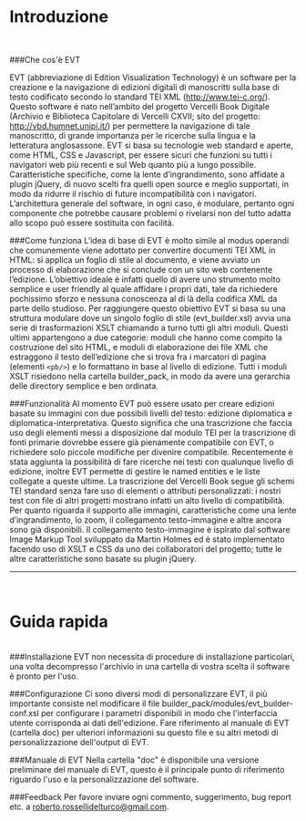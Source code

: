 Introduzione
============ 

<br/>

###Che cos'è EVT

EVT (abbreviazione di Edition Visualization Technology) è un software per la creazione e la navigazione di edizioni digitali di manoscritti sulla base di testo codificato secondo lo standard TEI XML (http://www.tei-c.org/). Questo software è nato nell’ambito del progetto Vercelli Book Digitale (Archivio e Biblioteca Capitolare di Vercelli CXVII; sito del progetto: http://vbd.humnet.unipi.it/) per permettere la navigazione di tale manoscritto, di grande importanza per le ricerche sulla lingua e la letteratura anglosassone.
EVT si basa su tecnologie web standard e aperte, come HTML, CSS e Javascript, per essere sicuri che funzioni su tutti i navigatori web più recenti e sul Web quanto più a lungo possibile. Caratteristiche specifiche, come la lente d’ingrandimento, sono affidate a plugin jQuery, di nuovo scelti fra quelli open source e meglio supportati, in modo da ridurre il rischio di future incompatibilità con i navigatori. L’architettura generale del software, in ogni caso, è modulare, pertanto ogni componente che potrebbe causare problemi o rivelarsi non del tutto adatta allo scopo può essere sostituita con facilità.

###Come funziona
L’idea di base di EVT è molto simile al modus operandi che comunemente viene adottato per convertire documenti TEI XML in HTML: si applica un foglio di stile al documento, e viene avviato un processo di elaborazione che si conclude con un sito web contenente l’edizione. L’obiettivo ideale è infatti quello di avere uno strumento molto semplice e user friendly al quale affidare i propri dati, tale da richiedere pochissimo sforzo e nessuna conoscenza al di là della codifica XML da parte dello studioso. Per raggiungere questo obiettivo EVT si basa su una struttura modulare dove un singolo foglio di stile (evt_builder.xsl) avvia una serie di trasformazioni XSLT chiamando a turno tutti gli altri moduli. Questi ultimi appartengono a due categorie: moduli che hanno come compito la costruzione del sito HTML, e moduli di elaborazione dei file XML che estraggono il testo dell’edizione che si trova fra i marcatori di pagina (elementi `<pb/>`) e lo formattano in base al livello di edizione. Tutti i moduli XSLT risiedono nella cartella builder_pack, in modo da avere una gerarchia delle directory semplice e ben ordinata.

###Funzionalità
Al momento EVT può essere usato per creare edizioni basate su immagini con due possibili livelli del testo: edizione diplomatica e diplomatica-interpretativa. Questo significa che una trascrizione che faccia uso degli elementi messi a disposizione dal modulo TEI per la trascrizione di fonti primarie dovrebbe essere già pienamente compatibile con EVT, o richiedere solo piccole modifiche per divenire compatibile. Recentemente è stata aggiunta la possibilità di fare ricerche nei testi con qualunque livello di edizione, inoltre EVT permette di gestire le named entities e le liste collegate a queste ultime. La trascrizione del Vercelli Book segue gli schemi TEI standard senza fare uso di elementi o attributi personalizzati: i nostri test con file di altri progetti mostrano infatti un alto livello di compatibilità.
Per quanto riguarda il supporto alle immagini, caratteristiche come una lente d’ingrandimento, lo zoom, il collegamento testo-immagine e altre ancora sono già disponibili. Il collegamento testo-immagine è ispirato dal software Image Markup Tool sviluppato da Martin Holmes ed è stato implementato facendo uso di XSLT e CSS da uno dei collaboratori del progetto; tutte le altre caratteristiche sono basate su plugin jQuery.


***
<br/>

Guida rapida
============

<br/>
###Installazione
EVT non necessita di procedure di installazione particolari, una volta decompresso l'archivio in una cartella di vostra scelta il software è pronto per l'uso.
	
###Configurazione
Ci sono diversi modi di personalizzare EVT, il più importante consiste nel modificare il file builder_pack/modules/evt_builder-conf.xsl per configurare i parametri disponibili in modo che l'interfaccia utente corrisponda ai dati dell'edizione. Fare riferimento al manuale di EVT (cartella doc) per ulteriori informazioni su questo file e su altri metodi di personalizzazione dell'output di EVT.

###Manuale di EVT
Nella cartella "doc" è disponibile una versione preliminare del manuale di EVT, questo è il principale punto di riferimento riguardo l'uso e la personalizzazione del software.

###Feedback
Per favore inviare ogni commento, suggerimento, bug report etc. a roberto.rossellidelturco@gmail.com.
